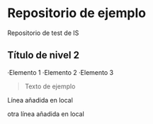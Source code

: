 # Repositorio de ejemplo
Repositorio de test de IS

## Título de nivel 2
 ·Elemento 1
 ·Elemento 2
 ·Elemento 3

  >Texto de ejemplo

Línea añadida en local

otra línea añadida en local